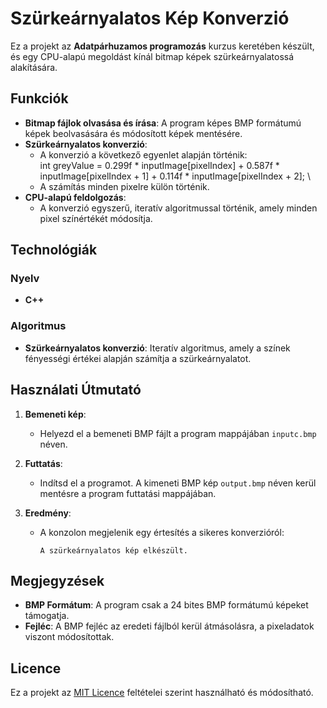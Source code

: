 # Szürkeárnyalatos Kép Konverzió

Ez a projekt az **Adatpárhuzamos programozás** kurzus keretében készült, és egy CPU-alapú megoldást kínál bitmap képek szürkeárnyalatossá alakítására.

## Funkciók

- **Bitmap fájlok olvasása és írása**: A program képes BMP formátumú képek beolvasására és módosított képek mentésére.
- **Szürkeárnyalatos konverzió**:
  - A konverzió a következő egyenlet alapján történik:
    \
    int greyValue = 0.299f * inputImage[pixelIndex] + 0.587f * inputImage[pixelIndex + 1] + 0.114f * inputImage[pixelIndex + 2];
    \
  - A számítás minden pixelre külön történik.
- **CPU-alapú feldolgozás**:
  - A konverzió egyszerű, iteratív algoritmussal történik, amely minden pixel színértékét módosítja.

## Technológiák

### Nyelv
- **C++**

### Algoritmus
- **Szürkeárnyalatos konverzió**: Iteratív algoritmus, amely a színek fényességi értékei alapján számítja a szürkeárnyalatot.


## Használati Útmutató

1. **Bemeneti kép**:
   - Helyezd el a bemeneti BMP fájlt a program mappájában `inputc.bmp` néven.

2. **Futtatás**:
   - Indítsd el a programot. A kimeneti BMP kép `output.bmp` néven kerül mentésre a program futtatási mappájában.

3. **Eredmény**:
   - A konzolon megjelenik egy értesítés a sikeres konverzióról:
     ```
     A szürkeárnyalatos kép elkészült.
     ```

## Megjegyzések

- **BMP Formátum**: A program csak a 24 bites BMP formátumú képeket támogatja.
- **Fejléc**: A BMP fejléc az eredeti fájlból kerül átmásolásra, a pixeladatok viszont módosítottak.

## Licence

Ez a projekt az [MIT Licence](LICENSE) feltételei szerint használható és módosítható.
